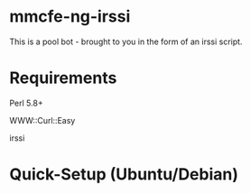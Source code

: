 mmcfe-ng-irssi
==============

This is a pool bot - brought to you in the form of an irssi script.


Requirements
============

Perl 5.8+

WWW::Curl::Easy

irssi

Quick-Setup (Ubuntu/Debian)
===========================
